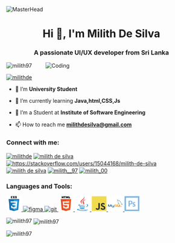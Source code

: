 ![MasterHead](https://raw.githubusercontent.com/halfrost/halfrost/master/icons/header_.png)
<h1 align="center">Hi 👋, I'm Milith De Silva</h1>
<h3 align="center">A passionate UI/UX developer from Sri Lanka</h3>
<img align="right" alt="Coding" width="400" src="https://cdn.dribbble.com/users/1162077/screenshots/3848914/programmer.gif">

<p align="left"> <img src="https://komarev.com/ghpvc/?username=milith97&label=Profile%20views&color=0e75b6&style=flat" alt="milith97" /> </p>

<p align="left"> <a href="https://twitter.com/milithde" target="blank"><img src="https://img.shields.io/twitter/follow/milithde?logo=twitter&style=for-the-badge" alt="milithde" /></a> </p>

- 🔭 I’m **University Student**

- 🌱 I’m currently learning **Java,html,CSS,Js**

- 👯 I’m a Student at **Institute of Software Engineering**

- 📫 How to reach me **milithdesilva@gmail.com**

<h3 align="left">Connect with me:</h3>
<p align="left">
<a href="https://twitter.com/milithde" target="blank"><img align="center" src="https://raw.githubusercontent.com/rahuldkjain/github-profile-readme-generator/master/src/images/icons/Social/twitter.svg" alt="milithde" height="30" width="40" /></a>
<a href="https://linkedin.com/in/milith de silva" target="blank"><img align="center" src="https://raw.githubusercontent.com/rahuldkjain/github-profile-readme-generator/master/src/images/icons/Social/linked-in-alt.svg" alt="milith de silva" height="30" width="40" /></a>
<a href="https://stackoverflow.com/users/https://stackoverflow.com/users/15044168/milith-de-silva" target="blank"><img align="center" src="https://raw.githubusercontent.com/rahuldkjain/github-profile-readme-generator/master/src/images/icons/Social/stack-overflow.svg" alt="https://stackoverflow.com/users/15044168/milith-de-silva" height="30" width="40" /></a>
<a href="https://fb.com/milith de silva" target="blank"><img align="center" src="https://raw.githubusercontent.com/rahuldkjain/github-profile-readme-generator/master/src/images/icons/Social/facebook.svg" alt="milith de silva" height="30" width="40" /></a>
<a href="https://instagram.com/milith__97" target="blank"><img align="center" src="https://raw.githubusercontent.com/rahuldkjain/github-profile-readme-generator/master/src/images/icons/Social/instagram.svg" alt="milith__97" height="30" width="40" /></a>
<a href="https://dribbble.com/milith_00" target="blank"><img align="center" src="https://raw.githubusercontent.com/rahuldkjain/github-profile-readme-generator/master/src/images/icons/Social/dribbble.svg" alt="milith_00" height="30" width="40" /></a>
</p>

<h3 align="left">Languages and Tools:</h3>
<p align="left"> <a href="https://www.w3schools.com/css/" target="_blank" rel="noreferrer"> <img src="https://raw.githubusercontent.com/devicons/devicon/master/icons/css3/css3-original-wordmark.svg" alt="css3" width="40" height="40"/> </a> <a href="https://www.figma.com/" target="_blank" rel="noreferrer"> <img src="https://www.vectorlogo.zone/logos/figma/figma-icon.svg" alt="figma" width="40" height="40"/> </a> <a href="https://git-scm.com/" target="_blank" rel="noreferrer"> <img src="https://www.vectorlogo.zone/logos/git-scm/git-scm-icon.svg" alt="git" width="40" height="40"/> </a> <a href="https://www.w3.org/html/" target="_blank" rel="noreferrer"> <img src="https://raw.githubusercontent.com/devicons/devicon/master/icons/html5/html5-original-wordmark.svg" alt="html5" width="40" height="40"/> </a> <a href="https://www.java.com" target="_blank" rel="noreferrer"> <img src="https://raw.githubusercontent.com/devicons/devicon/master/icons/java/java-original.svg" alt="java" width="40" height="40"/> </a> <a href="https://developer.mozilla.org/en-US/docs/Web/JavaScript" target="_blank" rel="noreferrer"> <img src="https://raw.githubusercontent.com/devicons/devicon/master/icons/javascript/javascript-original.svg" alt="javascript" width="40" height="40"/> </a> <a href="https://www.mysql.com/" target="_blank" rel="noreferrer"> <img src="https://raw.githubusercontent.com/devicons/devicon/master/icons/mysql/mysql-original-wordmark.svg" alt="mysql" width="40" height="40"/> </a> <a href="https://www.photoshop.com/en" target="_blank" rel="noreferrer"> <img src="https://raw.githubusercontent.com/devicons/devicon/master/icons/photoshop/photoshop-line.svg" alt="photoshop" width="40" height="40"/> </a> </p>

<p><img align="left" src="https://github-readme-stats.vercel.app/api/top-langs?username=milith97&show_icons=true&locale=en&layout=compact" alt="milith97" /></p>

<p>&nbsp;<img align="center" src="https://github-readme-stats.vercel.app/api?username=milith97&show_icons=true&locale=en" alt="milith97" /></p>

<p><img align="center" src="https://github-readme-streak-stats.herokuapp.com/?user=milith97&" alt="milith97" /></p>
